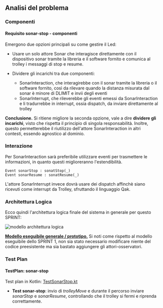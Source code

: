 ## Analisi del problema

### Componenti

#### Requisito **sonar-stop** - componenti

Emergono due opzioni principali su come gestire il Led:

- Usare un solo attore Sonar che interagisce direttamente con il dispositivo sonar tramite la libreria e il software fornito e comunica al trolley i messaggi di stop e resume.

- Dividere gli incarichi tra due componenti:
    - SonarInteraction, che interagirebbe con il sonar tramite la libreria o il
    software fornito, così da rilevare quando la distanza misurata dal sonar è
    minore di DLIMIT e invii degli eventi
    - SonarInterrupt, che rileverebbe gli eventi emessi da SonarInteraction e li
    tradurrebbe in interrupt, ossia dispatch, da inviare direttamente al trolley

**Conclusione.** Si ritiene migliore la seconda opzione, vale a dire **dividere gli incarichi**, visto che rispetta il principio di singola responsabilità. Inoltre, questo permetterebbe il riutilizzo dell'attore SonarInteraction in altri contesti, essendo agnostico al dominio.

### Interazione

Per SonarInteraction sarà preferibile utilizzare eventi per trasmettere le
informazioni, in quanto questi miglioreranno l'estendibilità.

```
Event sonarStop : sonatStop(_)
Event sonarResume : sonatResume(_)
```

L'attore SonarInterrupt invece dovrà usare dei dispatch affinchè siano ricevuti
come interrupt da Trolley, sfruttando il linguaggio Qak.

### Architettura Logica

Ecco quindi l'architettura logica finale del sistema in generale per questo SPRINT:

![modello architettura logica](img/sprint3_pro_arch.jpg)

[**Modello eseguibile generale / prototipo.**](../wasteservice.prototype/src/prototype_sprint3.qak) Si noti come rispetto al modello eseguibile dello SPRINT 1, non sia stato necessario modificare niente del codice preesistente ma sia bastato aggiungere gli attori-osservatori.

### Test Plan

#### TestPlan: sonar-stop

Test plan in Kotlin: [TestSonarStop.kt](../wasteservice.prototype/test/it/unibo/TestSonarStop.kt)

- **Test sonar-stop**: invio di *trolleyMove* e durante il percorso inviare *sonarStop* e *sonarResume*, controllando che il trolley si fermi e riprenda correttamente.
